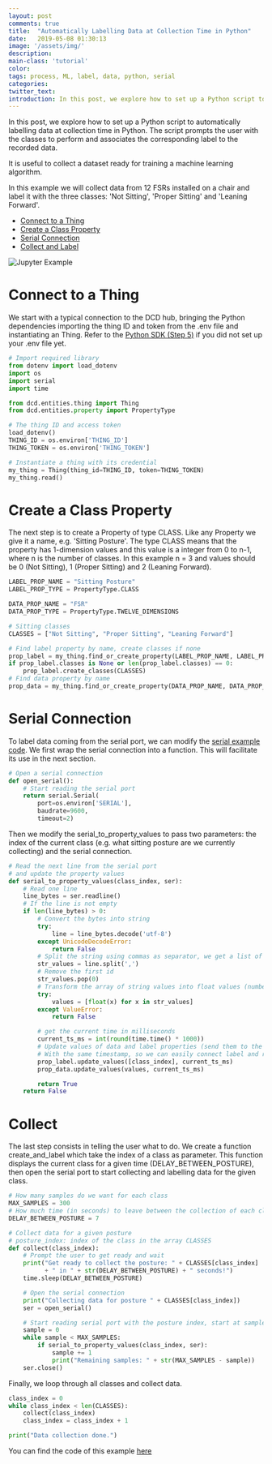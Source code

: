 ```yaml
---
layout: post
comments: true
title:  "Automatically Labelling Data at Collection Time in Python"
date:   2019-05-08 01:30:13
image: '/assets/img/'
description: 
main-class: 'tutorial'
color:
tags: process, ML, label, data, python, serial
categories:
twitter_text:
introduction: In this post, we explore how to set up a Python script to automatically labelling data at collection time in Python. The script prompts the user with the classes to perform and associates the corresponding label to the recorded data.
---
```


In this post, we explore how to set up a Python script to automatically labelling data at collection time in Python. The script prompts the user with the classes to perform and associates the corresponding label to the recorded data.

It is useful to collect a dataset ready for training a machine learning algorithm.

In this example we will collect data from 12 FSRs installed on a chair and label
it with the three classes: 'Not Sitting', 'Proper Sitting' and 'Leaning Forward'.

* [Connect to a Thing](#connect-to-a-thing)
* [Create a Class Property](#create-a-class-property)
* [Serial Connection](#serial-connection)
* [Collect and Label](#collect)


![Jupyter Example](/lab/assets/img/posts/collect-labelled-data.png)

# Connect to a Thing

We start with a typical connection to the DCD hub, bringing the Python dependencies
importing the thing ID and token from the .env file and instantiating an Thing. Refer
to the [Python SDK (Step 5)](/https://datacentricdesign.github.io/lab/python-sdk#step-5-connecting-a-thing-to-the-hub)
if you did not set up your .env file yet.

```python
# Import required library
from dotenv import load_dotenv
import os
import serial
import time

from dcd.entities.thing import Thing
from dcd.entities.property import PropertyType

# The thing ID and access token
load_dotenv()
THING_ID = os.environ['THING_ID']
THING_TOKEN = os.environ['THING_TOKEN']

# Instantiate a thing with its credential
my_thing = Thing(thing_id=THING_ID, token=THING_TOKEN)
my_thing.read()
```

# Create a Class Property

The next step is to create a Property of type CLASS. Like any Property we give it
a name, e.g. 'Sitting Posture'. The type CLASS means that the property has 1-dimension
values and this value is a integer from 0 to n-1, where n is the number of classes.
In this example n = 3 and values should be 0 (Not Sitting), 1 (Proper Sitting) and
2 (Leaning Forward).


```python
LABEL_PROP_NAME = "Sitting Posture"
LABEL_PROP_TYPE = PropertyType.CLASS

DATA_PROP_NAME = "FSR"
DATA_PROP_TYPE = PropertyType.TWELVE_DIMENSIONS

# Sitting classes
CLASSES = ["Not Sitting", "Proper Sitting", "Leaning Forward"]

# Find label property by name, create classes if none
prop_label = my_thing.find_or_create_property(LABEL_PROP_NAME, LABEL_PROP_TYPE)
if prop_label.classes is None or len(prop_label.classes) == 0:
    prop_label.create_classes(CLASSES)
# Find data property by name
prop_data = my_thing.find_or_create_property(DATA_PROP_NAME, DATA_PROP_TYPE)
```

# Serial Connection

To label data coming from the serial port, we can modify the 
[serial example code](/lab/2019/04/30/com-serial). We first wrap the serial
connection into a function. This will facilitate its use in the next section.

```python
# Open a serial connection
def open_serial():
    # Start reading the serial port
    return serial.Serial(
        port=os.environ['SERIAL'],
        baudrate=9600,
        timeout=2)
```

Then we modify the serial_to_property_values to pass two parameters: the index of
the current class (e.g. what sitting posture are we currently collecting) and the
serial connection.

```python
# Read the next line from the serial port
# and update the property values
def serial_to_property_values(class_index, ser):
    # Read one line
    line_bytes = ser.readline()
    # If the line is not empty
    if len(line_bytes) > 0:
        # Convert the bytes into string
        try:
            line = line_bytes.decode('utf-8')
        except UnicodeDecodeError:
            return False
        # Split the string using commas as separator, we get a list of strings
        str_values = line.split(',')
        # Remove the first id
        str_values.pop(0)
        # Transform the array of string values into float values (numbers)
        try:
            values = [float(x) for x in str_values]
        except ValueError:
            return False

        # get the current time in milliseconds
        current_ts_ms = int(round(time.time() * 1000))
        # Update values of data and label properties (send them to the DCD Hub)
        # With the same timestamp, so we can easily connect label and raw data later
        prop_label.update_values([class_index], current_ts_ms)
        prop_data.update_values(values, current_ts_ms)

        return True
    return False
```

# Collect

The last step consists in telling the user what to do. We create a function
create_and_label which take the index of a class as parameter. This function 
displays the current class for a given time (DELAY_BETWEEN_POSTURE), then open
the serial port to start collecting and labelling data for the given class.

```python
# How many samples do we want for each class
MAX_SAMPLES = 300
# How much time (in seconds) to leave between the collection of each class
DELAY_BETWEEN_POSTURE = 7

# Collect data for a given posture
# posture_index: index of the class in the array CLASSES
def collect(class_index):
    # Prompt the user to get ready and wait
    print("Get ready to collect the posture: " + CLASSES[class_index]
          + " in " + str(DELAY_BETWEEN_POSTURE) + " seconds!")
    time.sleep(DELAY_BETWEEN_POSTURE)

    # Open the serial connection
    print("Collecting data for posture " + CLASSES[class_index])
    ser = open_serial()

    # Start reading serial port with the posture index, start at sample 0.
    sample = 0
    while sample < MAX_SAMPLES:
        if serial_to_property_values(class_index, ser):
            sample += 1
            print("Remaining samples: " + str(MAX_SAMPLES - sample))
    ser.close()
```

Finally, we loop through all classes and collect data.

```python
class_index = 0
while class_index < len(CLASSES):
    collect(class_index)
    class_index = class_index + 1

print("Data collection done.")
```

You can find the code of this example [here](https://github.com/datacentricdesign/lab/blob/master/examples/process/collect.py)

